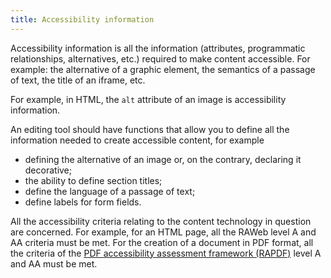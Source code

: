 ```yaml
---
title: Accessibility information
---
```


Accessibility information is all the information (attributes, programmatic relationships, alternatives, etc.) required to make content accessible. For example: the alternative of a graphic element, the semantics of a passage of text, the title of an iframe, etc.

For example, in HTML, the `alt` attribute of an image is accessibility information.

An editing tool should have functions that allow you to define all the information needed to create accessible content, for example

- defining the alternative of an image or, on the contrary, declaring it decorative;
- the ability to define section titles;
- define the language of a passage of text;
- define labels for form fields.

All the accessibility criteria relating to the content technology in question are concerned. For example, for an HTML page, all the RAWeb level A and AA criteria must be met. For the creation of a document in PDF format, all the criteria of the [PDF accessibility assessment framework (RAPDF)](../rapdf1/index.html) level A and AA must be met.